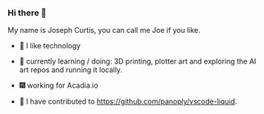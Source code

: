 ### Hi there 👋

My name is Joseph Curtis, you can call me Joe if you like.

- 📁 I like technology

- 📗 currently learning / doing: 3D printing, plotter art and exploring the AI art repos and running it locally.

- 🎆 working for Acadia.io

- :floppy_disk: I have contributed to https://github.com/panoply/vscode-liquid.
